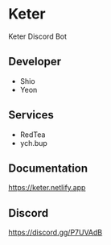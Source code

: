 # Keter
Keter Discord Bot
## Developer
- Shio
- Yeon

## Services
- RedTea
- ych.bup  

## Documentation
https://keter.netlify.app

## Discord
https://discord.gg/P7UVAdB
